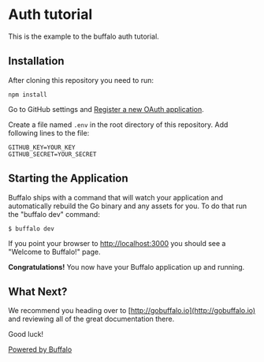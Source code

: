 
# Auth tutorial

This is the example to the buffalo auth tutorial.

## Installation

After cloning this repository you need to run:

```
npm install
```

Go to GitHub settings and [Register a new OAuth application](https://github.com/settings/applications/new).

Create a file named `.env` in the root directory of this repository. Add following lines to the file:

```
GITHUB_KEY=YOUR_KEY
GITHUB_SECRET=YOUR_SECRET
```


## Starting the Application

Buffalo ships with a command that will watch your application and automatically rebuild the Go binary and any assets for you. To do that run the "buffalo dev" command:

	$ buffalo dev

If you point your browser to [http://localhost:3000](http://localhost:3000) you should see a "Welcome to Buffalo!" page.

**Congratulations!** You now have your Buffalo application up and running.

## What Next?

We recommend you heading over to [http://gobuffalo.io](http://gobuffalo.io) and reviewing all of the great documentation there.

Good luck!

[Powered by Buffalo](http://gobuffalo.io)